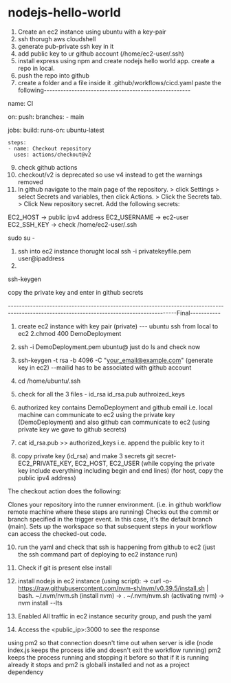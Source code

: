 # nodejs-hello-world
 
1. Create an ec2 instance  using ubuntu with a key-pair
2. ssh thorugh aws cloudshell
3. generate pub-private ssh key in it
4. add public key to ur github account (/home/ec2-user/.ssh)
6. install express using npm and create nodejs hello world app. create a repo in local.
7. push the repo into github
8. create a folder and a file inside it .github/workflows/cicd.yaml
paste the following-----------------------------------------------------

name: CI

on:
  push:
    branches:
      - main

jobs:
  build:
    runs-on: ubuntu-latest

    steps:
    - name: Checkout repository
      uses: actions/checkout@v2

9. check github actions 
10. checkout/v2 is deprecated so use v4 instead to get the warnings removed
11. In github navigate to the main page of the repository. >  click  Settings >  select  Secrets and variables, then click Actions. > Click the Secrets tab. > Click New repository secret.
Add the following secrets:

EC2_HOST -> public ipv4 address
EC2_USERNAME -> ec2-user
EC2_SSH_KEY -> check /home/ec2-user/.ssh



sudo su - 

1. ssh into ec2 instance thorught local 
ssh -i privatekeyfile.pem user@ipaddress
2.

ssh-keygen 

copy the private key and enter in github secrets

-------------------------------------------------------------------------------------------------------------------------------------------Final-----------



1. create ec2 instance with key pair (private) --- ubuntu
ssh from local to ec2
2.chmod 400 DemoDeployment

3. ssh -i DemoDeployment.pem ubuntu@<publicIP>
just do ls and check now

4. ssh-keygen -t rsa -b 4096 -C "your_email@example.com" (generate key in ec2) --mailid has to be associated with github account
5. cd /home/ubuntu/.ssh
6. check for all the 3 files - id_rsa id_rsa.pub authroized_keys
7. authorized key contains DemoDeployment and github email 
i.e. local  machine can communicate to ec2 using the private key (DemoDeployment) and also github can communicate to ec2 (using private key we gave to github secrets)
8. cat id_rsa.pub >> authorized_keys
i.e. append the puiblic key to it
9. copy private key (id_rsa) and make 3 secrets git secret- EC2_PRIVATE_KEY, EC2_HOST, EC2_USER
(while copying the private key include everything including begin and end lines)
(for host, copy the public ipv4 address)

The checkout action does the following:

Clones your repository into the runner environment. (i.e. in github workflow remote machine where these steps are running)
Checks out the commit or branch specified in the trigger event. In this case, it's the default branch (main).
Sets up the workspace so that subsequent steps in your workflow can access the checked-out code.

10. run the yaml and check that ssh is happening from github to ec2 (just the ssh command part of deploying to ec2 instance run)
11. Check if git is present else install
12. install nodejs in ec2 instance (using script):
-> curl -o- https://raw.githubusercontent.com/nvm-sh/nvm/v0.39.5/install.sh | bash. ~/.nvm/nvm.sh (install nvm)
-> . ~/.nvm/nvm.sh (activating nvm)
-> nvm install --lts

12. Enabled All traffic in ec2 instance security group, and push the yaml
13. Access the <public_ip>:3000 to see the response


using pm2 so that connection doesn't time out when server is idle (node index.js keeps the process idle and doesn't exit the workflow running)
pm2 keeps the process running and stopping it before so that if it is running already it stops and pm2 is globalli installed and not as a project dependency
